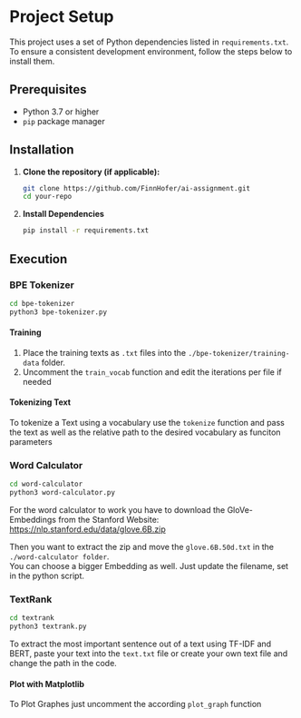 # Project Setup

This project uses a set of Python dependencies listed in `requirements.txt`. To ensure a consistent development environment, follow the steps below to install them.

## Prerequisites

- Python 3.7 or higher
- `pip` package manager

## Installation

1. **Clone the repository (if applicable):**

   ```bash
   git clone https://github.com/FinnHofer/ai-assignment.git
   cd your-repo

2. **Install Dependencies**
    ```bash
    pip install -r requirements.txt
    ```

## Execution
### BPE Tokenizer
```bash
cd bpe-tokenizer
python3 bpe-tokenizer.py
```

#### Training
1. Place the training texts as `.txt` files into the `./bpe-tokenizer/training-data` folder.
2. Uncomment the `train_vocab` function and edit the iterations per file if needed

#### Tokenizing Text
To tokenize a Text using a vocabulary use the `tokenize` function and pass the text as well as the relative path to the desired vocabulary as funciton parameters

### Word Calculator
```bash
cd word-calculator
python3 word-calculator.py
```

For the word calculator to work you have to download the GloVe-Embeddings from the Stanford Website:
https://nlp.stanford.edu/data/glove.6B.zip

Then you want to extract the zip and move the `glove.6B.50d.txt` in the `./word-calculator folder`.\
You can choose a bigger Embedding as well. Just update the filename, set in the python script.

### TextRank
```bash
cd textrank
python3 textrank.py
```

To extract the most important sentence out of a text using TF-IDF and BERT, paste your text into the `text.txt` file or create your own text file and change the path in the code.

#### Plot with Matplotlib
To Plot Graphes just uncomment the according `plot_graph` function